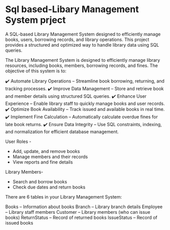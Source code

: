 # Sql based-Libary Management System prject
 A SQL-based Library Management System designed to efficiently manage books, users, borrowing records, and library operations. This project provides a structured and optimized way to handle library data using SQL queries.


The Library Management System is designed to efficiently manage library resources, including books, members, borrowing records, and fines. The objective of this system is to:

✔️ Automate Library Operations – Streamline book borrowing, returning, and tracking processes.
✔️ Improve Data Management – Store and retrieve book and member details using structured SQL queries.
✔️ Enhance User Experience – Enable library staff to quickly manage books and user records.
✔️ Optimize Book Availability – Track issued and available books in real time.
✔️ Implement Fine Calculation – Automatically calculate overdue fines for late book returns.
✔️ Ensure Data Integrity – Use SQL constraints, indexing, and normalization for efficient database management.


 User Roles -  
- Add, update, and remove books  
- Manage members and their records  
- View reports and fine details  

 Library Members-
- Search and borrow books  
- Check due dates and return books  


There are 6 tables in your Library Management System:

Books – Information about books
Branch – Library branch details
Employee – Library staff members
Customer – Library members (who can issue books)
ReturnStatus – Record of returned books
IssueStatus – Record of issued books
